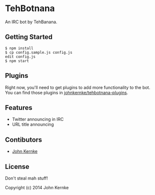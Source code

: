 # TehBotnana

An IRC bot by TehBanana.

## Getting Started

```
$ npm install
$ cp config.sample.js config.js
edit config.js
$ npm start
```

## Plugins

Right now, you'll need to get plugins to add more functionality to the bot. You can find those plugins in [johnkernke/tehbotnana-plugins](https://github.com/johnkernke/tehbotnana-plugins). 

## Features

 - Twitter announcing in IRC
 - URL title announcing

## Contibutors

 - [John Kernke](http://github.com/johnkernke)

## License

Don't steal mah stuff!

Copyright (c) 2014 John Kernke
